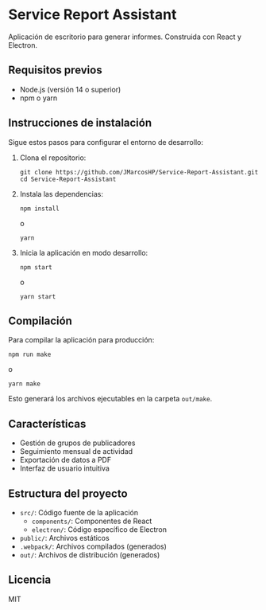 # Service Report Assistant

Aplicación de escritorio para generar informes. Construida con React y Electron.

## Requisitos previos

- Node.js (versión 14 o superior)
- npm o yarn

## Instrucciones de instalación

Sigue estos pasos para configurar el entorno de desarrollo:

1. Clona el repositorio:
   ```
   git clone https://github.com/JMarcosHP/Service-Report-Assistant.git
   cd Service-Report-Assistant
   ```

2. Instala las dependencias:
   ```
   npm install
   ```
   o
   ```
   yarn
   ```

3. Inicia la aplicación en modo desarrollo:
   ```
   npm start
   ```
   o
   ```
   yarn start
   ```

## Compilación

Para compilar la aplicación para producción:

```
npm run make
```
o
```
yarn make
```

Esto generará los archivos ejecutables en la carpeta `out/make`.

## Características

- Gestión de grupos de publicadores
- Seguimiento mensual de actividad
- Exportación de datos a PDF
- Interfaz de usuario intuitiva

## Estructura del proyecto

- `src/`: Código fuente de la aplicación
  - `components/`: Componentes de React
  - `electron/`: Código específico de Electron
- `public/`: Archivos estáticos
- `.webpack/`: Archivos compilados (generados)
- `out/`: Archivos de distribución (generados)

## Licencia

MIT